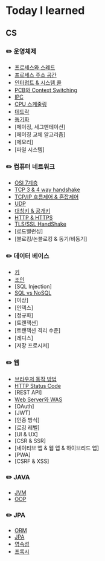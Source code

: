 # Today I learned

## CS
### ✏️ 운영체제

- [프로세스와 스레드](https://github.com/tommysgit/TIL/blob/f37de20c2b8ae42c1d3702e9e1a97a402b531884/Operating%20System/%ED%94%84%EB%A1%9C%EC%84%B8%EC%8A%A4%20c226d1a9524942dd838201dce4de6a39.md)
- [프로세스 주소 공간](https://github.com/tommysgit/TIL/blob/297dce75f173b1e2e54efe6c3a9c0fbeede4180d/Operating%20System/%ED%94%84%EB%A1%9C%EC%84%B8%EC%8A%A4%20%EC%A3%BC%EC%86%8C%EA%B3%B5%EA%B0%84%20aabb796b49534bc6a23454b7f2257392.md)
- [인터럽트 & 시스템 콜](https://github.com/tommysgit/TIL/blob/94b6ca52eb3a7fd64d7f0cc786374f9c21a8f9cd/Operating%20System/Interrupt%20&%20System%20Call%20b0df697c46624956a86307519b7d7137.md)
- [PCB와 Context Switching](https://github.com/tommysgit/TIL/blob/6aad2584bc3718ca7b149f175a27bc6b44927941/Operating%20System/PCB%20&%20Context%20Switching%20d4197326e9594ea5b67c0911407d9362.md)
- [IPC](https://github.com/tommysgit/TIL/blob/3541702210b24f41f3e9870e2590282717fa9c68/Operating%20System/IPC%203675e48f228c45cba77ce625e4de2668.md)
- [CPU 스케줄링](https://github.com/tommysgit/TIL/blob/fd92cfde803526655c1c522af1906e628fe0e1df/Operating%20System/CPU%20%EC%8A%A4%EC%BC%80%EC%A4%84%EB%A7%81%206467baa2bd65401eac459c353ed7f806.md)
- [데드락](https://github.com/tommysgit/TIL/blob/3541702210b24f41f3e9870e2590282717fa9c68/Operating%20System/%EB%8D%B0%EB%93%9C%EB%9D%BD%200032a068dd0b4735904772c291ddae39.md)
- [동기화](https://github.com/tommysgit/TIL/blob/fd92cfde803526655c1c522af1906e628fe0e1df/Operating%20System/%EB%8F%99%EA%B8%B0%ED%99%94%20b41d6a041ca847ae8230ecad7a526d74.md)
- [페이징, 세그멘테이션]
- [페이징 교체 알고리즘]
- [메모리]
- [파일 시스템]

### ✏️ 컴퓨터 네트워크

- [OSI 7계층](https://github.com/tommysgit/TIL/blob/f37de20c2b8ae42c1d3702e9e1a97a402b531884/Network/OSI%207%EA%B3%84%EC%B8%B5%207e19773d2f5e45ce8bd5d11617c20bc3.md)
- [TCP 3 & 4 way handshake](https://github.com/tommysgit/TIL/blob/0594c8a5a08f40517271a855b2e5ad6f1d8adc01/Network/3%20Way%20Handshake%20&%204%20Way%20Handshake%20bfc912c39a8a41ca9cb5873cfc08825c.md)
- [TCP/IP 흐름제어 & 혼잡제어](https://github.com/tommysgit/TIL/blob/ff6534709526a6bc45351aa7cc837f79ac911d7e/Network/TCP%20IP%20%ED%9D%90%EB%A6%84%EC%A0%9C%EC%96%B4%20&%20%ED%98%BC%EC%9E%A1%EC%A0%9C%EC%96%B4%203622b8f6776b4ca8a2bb59891fa71cf3.md)
- [UDP](https://github.com/tommysgit/TIL/blob/3fd748503039082cc7c1349e6d9d5f22b090dd2b/Network/UDP%208f7e0bc8225348be87350e465bacc138.md)
- [대칭키 & 공개키](https://github.com/tommysgit/TIL/blob/6aad2584bc3718ca7b149f175a27bc6b44927941/Network/%EB%8C%80%EC%B9%AD%ED%82%A4%20&%20%EB%B9%84%EB%8C%80%EC%B9%AD%ED%82%A4%20d567c8466dc14588b1ae1fa26bc0cc1f.md)
- [HTTP & HTTPS](https://github.com/tommysgit/TIL/blob/ff13bd4ac5cf1bc0f6fe3248cd219372fc8f12fa/Network/Http%20&%20Https%20af050f567b374f3ebc8b29ce010604e2.md)
- [TLS/SSL HandShake](https://github.com/tommysgit/TIL/blob/8de8242a47afa2528a4be287f4419a277d751a97/Network/TLS%20SSL%20Handshake%20edac4289bd014acd916bd0571ac0ce6c.md)
- [로드밸런싱]
- [블로킹/논블로킹 & 동기/비동기]

### ✏️ 데이터 베이스

- [키](https://github.com/tommysgit/TIL/blob/f37de20c2b8ae42c1d3702e9e1a97a402b531884/Database/%ED%82%A4%2081dd2bedbbc34417a849035b07172756.md)
- [조인](https://github.com/tommysgit/TIL/blob/e609009aa9ba65301f4c569df70b0baa84cfbba5/Database/%EC%A1%B0%EC%9D%B8%20c476c72d611d4accbb11b5f67e8a8541.md)
- [SQL Injection]
- [SQL vs NoSQL](https://github.com/tommysgit/TIL/blob/d090e9743e04c0ff6babc92d6c8dc252ef2df93f/Database/SQL%20vs%20NoSQL%200ea51b8d03614e378943c42387f5e5a0.md)
- [이상]
- [인덱스]
- [정규화]
- [트랜잭션]
- [트랜잭션 격리 수준]
- [레디스]
- [저장 프로시저]

### ✏️ 웹

- [브라우저 동작 방법](https://github.com/tommysgit/TIL/blob/e273b97cb3c97ff9b66d757df0f68e79b1c6ee50/Web/%EB%B8%8C%EB%9D%BC%EC%9A%B0%EC%A0%80%20%EB%8F%99%EC%9E%91%EC%9B%90%EB%A6%AC.md)
- [HTTP Status Code](https://github.com/tommysgit/TIL/blob/327f993ef8673d3bdef2a46fc29a030774409bab/Web/Http%20Status%20Code%20c2626466f42a4306a8c905ff640775ce.md)
- [REST API]
- [Web Server와 WAS](https://github.com/tommysgit/TIL/blob/55a0ff3270dbb5d619a4cdb75947973e765d13da/Web/Web%20Server%EC%99%80%20WAS%20954069de9f8a49a59eeadf7176b3b432.md)
- [OAuth]
- [JWT]
- [인증 방식]
- [로깅 레벨]
- [UI & UX]
- [CSR & SSR]
- [네이티브 앱 & 웹 앱 & 하이브리드 앱]
- [PWA]
- [CSRF & XSS]

### ✏️ JAVA

- [JVM](https://github.com/tommysgit/TIL/blob/a7cedca76f872937be61afb611a7269633d25bee/JAVA/JVM%20fc7627171e224db6b09b74a158af3eb3.md)
- [OOP](https://github.com/tommysgit/TIL/blob/bb803e36f2ba293e43dcd1decb5d68436b08ec8f/JAVA/OOP%20544fab46b0f7483282b39193b8d68852.md)

### ✏️ JPA

- [ORM](https://github.com/tommysgit/TIL/blob/4cc6e16cb8e0dab78e5af74e5bc40e32eb1b8128/JPA/ORM%201612d3aeb30a4c2fa9e872c66edfd4e9.md)
- [JPA](https://github.com/tommysgit/TIL/blob/bb803e36f2ba293e43dcd1decb5d68436b08ec8f/JPA/JPA%20d6c1492d74224d9da572ae03c0ab57a3.md)
- [영속성](https://github.com/tommysgit/TIL/blob/4cc6e16cb8e0dab78e5af74e5bc40e32eb1b8128/JPA/%EC%98%81%EC%86%8D%EC%84%B1%200271ec4dc6374c559fa92d40a7f1ab96.md)
- [프록시](https://github.com/tommysgit/TIL/blob/4cc6e16cb8e0dab78e5af74e5bc40e32eb1b8128/JPA/%ED%94%84%EB%A1%9D%EC%8B%9C%2057e595154c324c2680d3bc45d05ebb56.md)
